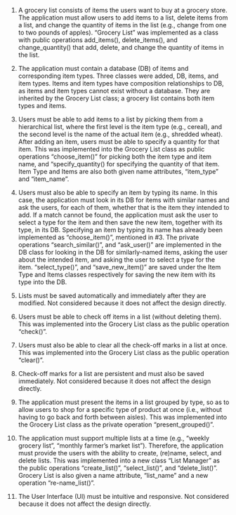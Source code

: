 1. A grocery list consists of items the users want to buy at a grocery store. The application must allow users to add items to a list, delete items from a list, and change the quantity of items in the list (e.g., change from one to two pounds of apples).
“Grocery List” was implemented as a class with public operations add_items(), delete_items(), and change_quantity() that add, delete, and change the quantity of items in the list.  


2. The application must contain a database (DB) of items and corresponding item types.
Three classes were added, DB, items, and item types.  Items and item types have composition relationships to DB, as items and item types cannot exist without a database.  They are inherited by the Grocery List class; a grocery list contains both item types and items. 


3. Users must be able to add items to a list by picking them from a hierarchical list, where the first level is the item type (e.g., cereal), and the second level is the name of the actual item (e.g., shredded wheat). After adding an item, users must be able to specify a quantity for that item.
This was implemented into the Grocery List class as public operations “choose_item()” for picking both the item type and item name, and “specify_quantity() for specifying the quantity of that item.  Item Type and Items are also both given name attributes, “item_type” and “item_name”.  


4. Users must also be able to specify an item by typing its name. In this case, the application must look in its DB for items with similar names and ask the users, for each of them, whether that is the item they intended to add. If a match cannot be found, the application must ask the user to select a type for the item and then save the new item, together with its type, in its DB.
Specifying an item by typing its name has already been implemented as “choose_item()”, mentioned in #3.  The private operations “search_similar()”, and “ask_user()” are implemented in the DB class for looking in the DB for similarly-named items, asking the user about the intended item, and asking the user to select a type for the item.  “select_type()”, and “save_new_item()” are saved under the Item Type and Items classes respectively for saving the new item with its type into the DB.


5. Lists must be saved automatically and immediately after they are modified.
Not considered because it does not affect the design directly.


6. Users must be able to check off items in a list (without deleting them).
This was implemented into the Grocery List class as the public operation “check()”.  


7. Users must also be able to clear all the check-off marks in a list at once.
This was implemented into the Grocery List class as the public operation “clear()”.  


8. Check-off marks for a list are persistent and must also be saved immediately.
Not considered because it does not affect the design directly.


9. The application must present the items in a list grouped by type, so as to allow users to
shop for a specific type of product at once (i.e., without having to go back and forth
between aisles).
This was implemented into the Grocery List class as the private operation “present_grouped()”.  


10. The application must support multiple lists at a time (e.g., “weekly grocery list”, “monthly farmer’s market list”). Therefore, the application must provide the users with the ability to create, (re)name, select, and delete lists.
This was implemented into a new class “List Manager” as the public operations “create_list()”, “select_list()”, and “delete_list()”.  Grocery List is also given a name attribute, “list_name” and a new operation “re-name_list()”.


11. The User Interface (UI) must be intuitive and responsive.
Not considered because it does not affect the design directly.